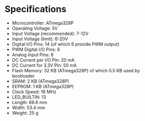 ---
---

# Specifications

- Microcontroller: ATmega328P
- Operating Voltage: 5V
- Input Voltage (recommended): 7-12V
- Input Voltage (limit): 6-20V
- Digital I/O Pins: 14 (of which 6 provide PWM output)
- PWM Digital I/O Pins: 6
- Analog Input Pins: 6
- DC Current per I/O Pin: 20 mA
- DC Current for 3.3V Pin: 50 mA
- Flash Memory: 32 KB (ATmega328P) of which 0.5 KB used by bootloader
- SRAM: 2 KB (ATmega328P)
- EEPROM: 1 KB (ATmega328P)
- Clock Speed: 16 MHz
- LED_BUILTIN: 13
- Length: 68.6 mm
- Width: 53.4 mm
- Weight: 25 g
